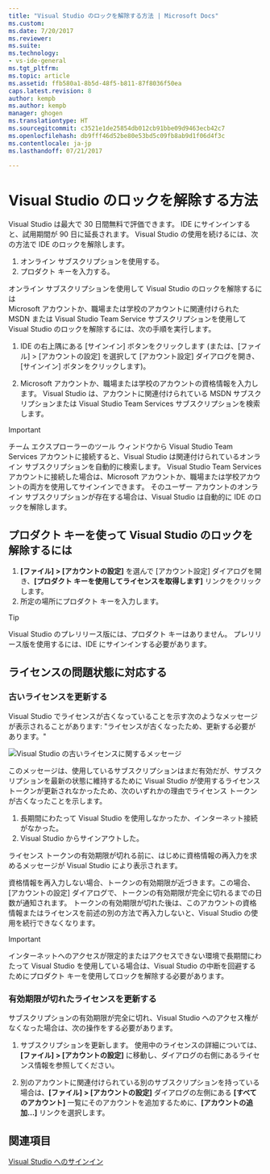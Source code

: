 ```yaml
---
title: "Visual Studio のロックを解除する方法 | Microsoft Docs"
ms.custom: 
ms.date: 7/20/2017
ms.reviewer: 
ms.suite: 
ms.technology:
- vs-ide-general
ms.tgt_pltfrm: 
ms.topic: article
ms.assetid: ffb580a1-8b5d-48f5-b811-87f8036f50ea
caps.latest.revision: 8
author: kempb
ms.author: kempb
manager: ghogen
ms.translationtype: HT
ms.sourcegitcommit: c3521e1de25854db012cb91bbe09d9463ecb42c7
ms.openlocfilehash: db9fff46d52be80e53bd5c09fb8ab9d1f06d4f3c
ms.contentlocale: ja-jp
ms.lasthandoff: 07/21/2017

---
```


# <a name="how-to-unlock-visual-studio"></a>Visual Studio のロックを解除する方法
Visual Studio は最大で 30 日間無料で評価できます。 IDE にサインインすると、試用期間が 90 日に延長されます。 Visual Studio の使用を続けるには、次の方法で IDE のロックを解除します。  
  
1.  オンライン サブスクリプションを使用する。  
1.  プロダクト キーを入力する。  
  
オンライン サブスクリプションを使用して Visual Studio のロックを解除するには  
 Microsoft アカウントか、職場または学校のアカウントに関連付けられた MSDN または Visual Studio Team Service サブスクリプションを使用して Visual Studio のロックを解除するには、次の手順を実行します。  
  
1.  IDE の右上隅にある [サインイン] ボタンをクリックします (または、[ファイル] > [アカウントの設定] を選択して [アカウント設定] ダイアログを開き、[サインイン] ボタンをクリックします)。  
  
1.  Microsoft アカウントか、職場または学校のアカウントの資格情報を入力します。 Visual Studio は、アカウントに関連付けられている MSDN サブスクリプションまたは Visual Studio Team Services サブスクリプションを検索します。  
  
> [!IMPORTANT]
>  チーム エクスプローラーのツール ウィンドウから Visual Studio Team Services アカウントに接続すると、Visual Studio は関連付けられているオンライン サブスクリプションを自動的に検索します。 Visual Studio Team Services アカウントに接続した場合は、Microsoft アカウントか、職場または学校アカウントの両方を使用してサインインできます。 そのユーザー アカウントのオンライン サブスクリプションが存在する場合は、Visual Studio は自動的に IDE のロックを解除します。  
  
## <a name="to-unlock-visual-studio-with-a-product-key"></a>プロダクト キーを使って Visual Studio のロックを解除するには  
  
1.  **[ファイル] > [アカウントの設定]** を選んで [アカウント設定] ダイアログを開き、**[プロダクト キーを使用してライセンスを取得します]** リンクをクリックします。  
1.  所定の場所にプロダクト キーを入力します。  
  
> [!TIP]
>  Visual Studio のプレリリース版には、プロダクト キーはありません。 プレリリース版を使用するには、IDE にサインインする必要があります。  
  
## <a name="address-license-problem-states"></a>ライセンスの問題状態に対応する  
  
### <a name="update-stale-licenses"></a>古いライセンスを更新する  
 Visual Studio でライセンスが古くなっていることを示す次のようなメッセージが表示されることがあります: "ライセンスが古くなったため、更新する必要があります。"
  
 ![Visual Studio の古いライセンスに関するメッセージ](../ide/media/vs2017_stale-license.png)  
  
 このメッセージは、使用しているサブスクリプションはまだ有効だが、サブスクリプションを最新の状態に維持するために Visual Studio が使用するライセンス トークンが更新されなかったため、次のいずれかの理由でライセンス トークンが古くなったことを示します。  
  
1.  長期間にわたって Visual Studio を使用しなかったか、インターネット接続がなかった。   
1.  Visual Studio からサインアウトした。  
  
 ライセンス トークンの有効期限が切れる前に、はじめに資格情報の再入力を求めるメッセージが Visual Studio により表示されます。  
  
 資格情報を再入力しない場合、トークンの有効期限が近づきます。この場合、[アカウントの設定] ダイアログで、トークンの有効期限が完全に切れるまでの日数が通知されます。 トークンの有効期限が切れた後は、このアカウントの資格情報またはライセンスを前述の別の方法で再入力しないと、Visual Studio の使用を続行できなくなります。  
  
> [!Important]
>  インターネットへのアクセスが限定的またはアクセスできない環境で長期間にわたって Visual Studio を使用している場合は、Visual Studio の中断を回避するためにプロダクト キーを使用してロックを解除する必要があります。  
  
### <a name="update-expired-licenses"></a>有効期限が切れたライセンスを更新する  
 サブスクリプションの有効期限が完全に切れ、Visual Studio へのアクセス権がなくなった場合は、次の操作をする必要があります。  
  
1.  サブスクリプションを更新します。 使用中のライセンスの詳細については、**[ファイル] > [アカウントの設定]** に移動し、ダイアログの右側にあるライセンス情報を参照してください。  
  
1.  別のアカウントに関連付けられている別のサブスクリプションを持っている場合は、**[ファイル] > [アカウントの設定]** ダイアログの左側にある **[すべてのアカウント]** 一覧にそのアカウントを追加するために、**[アカウントの追加...]** リンクを選択します。  
  
## <a name="see-also"></a>関連項目  
 [Visual Studio へのサインイン](../ide/signing-in-to-visual-studio.md)


